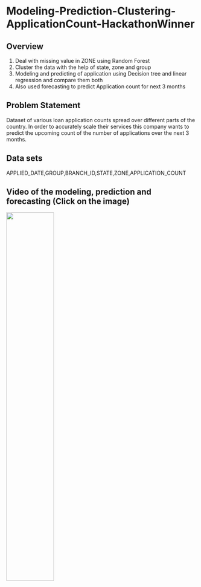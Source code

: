 # Modeling-Prediction-Clustering-ApplicationCount-HackathonWinner

## Overview
1. Deal with missing value in ZONE using Random Forest
2. Cluster the data with the help of state, zone and group
3. Modeling and predicting of application using Decision tree and linear regression and compare them both
4. Also used forecasting to predict Application count for next 3 months


## Problem Statement
Dataset of various loan application counts spread over different
parts of the country. In order to accurately scale their services this company wants to
predict the upcoming count of the number of applications over the next 3 months.

## Data sets
APPLIED_DATE,GROUP,BRANCH_ID,STATE,ZONE,APPLICATION_COUNT


## Video of the modeling, prediction and forecasting (Click on the image)
 
 [<img src="https://img.youtube.com/vi/Cn5BjI_qQFc/maxresdefault.jpg" width="50%">](https://youtu.be/Cn5BjI_qQFc)
